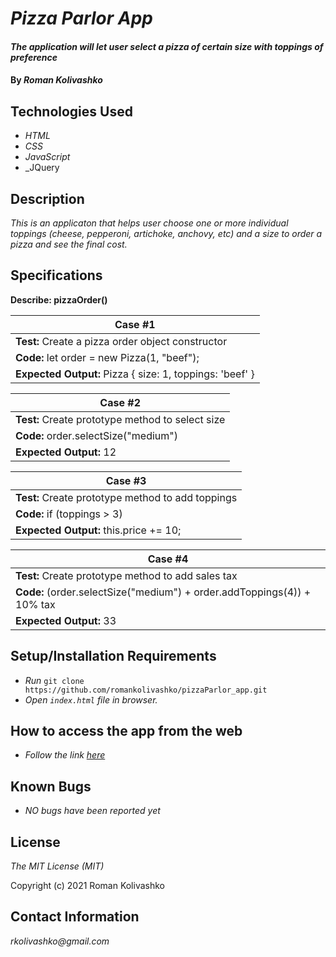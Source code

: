 # _Pizza Parlor App_

#### _The application will let user select a pizza of certain size with toppings of preference_

#### By _**Roman Kolivashko**_

## Technologies Used

* _HTML_
* _CSS_
* _JavaScript_
* _JQuery

## Description

_This is an applicaton that helps user choose one or more individual toppings (cheese, pepperoni, artichoke, anchovy, etc) and a size to order a pizza and see the final cost._

## Specifications

**Describe: pizzaOrder()**

|  **Case #1** |
|---|
| **Test:** Create a pizza order object constructor  |
|  **Code:** let order = new Pizza(1, "beef"); |  
|  **Expected Output:** Pizza { size: 1, toppings: 'beef' } |  

|  **Case #2** |
|---|
| **Test:** Create prototype method to select size |
|  **Code:** order.selectSize("medium") |  
|  **Expected Output:** 12 | 

|  **Case #3** |
|---|
| **Test:** Create prototype method to add toppings |
|  **Code:** if (toppings > 3) |  
|  **Expected Output:** this.price += 10; | 

|  **Case #4** |
|---|
| **Test:** Create prototype method to add sales tax |
|  **Code:** (order.selectSize("medium") + order.addToppings(4)) + 10% tax |  
|  **Expected Output:** 33 | 

## Setup/Installation Requirements

* _Run_ `git clone https://github.com/romankolivashko/pizzaParlor_app.git`
* _Open `index.html` file in browser._

## How to access the app from the web
* _Follow the link [here](https://romankolivashko.github.io/app_name/)_ 

## Known Bugs

* _NO bugs have been reported yet_

## License

_The MIT License (MIT)_

Copyright (c) 2021 Roman Kolivashko

## Contact Information

_rkolivashko@gmail.com_
